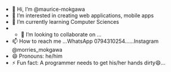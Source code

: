 - 👋 Hi, I’m @maurice-mokgawa
- 👀 I’m interested in creating web applications, mobile apps
- 🌱 I’m currently learning Computer Sciences
- - 💞️ I’m looking to collaborate on ...
- 📫 How to reach me ...WhatsApp 0794310254......Instagram @morries_mokgawa
- 😄 Pronouns: he/him
- ⚡ Fun fact: A programmer needs to get his/her hands dirty😄...

<!---
maurice-mokgawa/maurice-mokgawa is a ✨ special ✨ repository because its `README.md` (this file) appears on your GitHub profile.
You can click the Preview link to take a look at your changes.
--->
